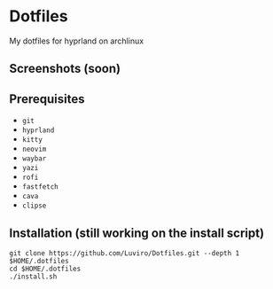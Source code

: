 # Dotfiles
My dotfiles for hyprland on archlinux

## Screenshots (soon)

## Prerequisites
- `git`
- `hyprland`
- `kitty`
- `neovim`
- `waybar`
- `yazi`
- `rofi`
- `fastfetch`
- `cava`
- `clipse`

## Installation (still working on the install script)
```shell
git clone https://github.com/Luviro/Dotfiles.git --depth 1 $HOME/.dotfiles
cd $HOME/.dotfiles
./install.sh
```
